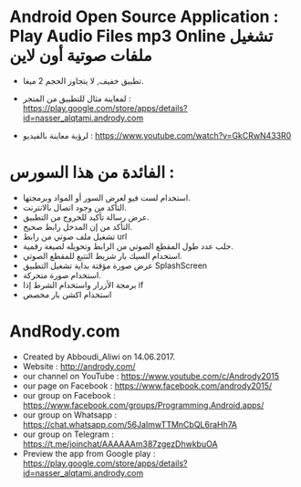 # Android Open Source Application : Play Audio Files mp3 Online تشغيل ملفات صوتية أون لاين
- تطبيق خفيف, لا يتجاوز الحجم 2 ميغا.

- لمعاينة مثال للتطبيق من المتجر : https://play.google.com/store/apps/details?id=nasser_alqtami.andrody.com
- لرؤية معاينة بالفيديو : https://www.youtube.com/watch?v=GkCRwN433R0

# الفائدة من هذا السورس :
- استخدام لست فيو لعرض السور أو المواد وبرمجتها.
- التأكد من وجود اتصال بالانترنت.
- عرض رسالة تأكيد للخروج من التطبيق.
- التأكد من إن المدخل رابط صحيح.
- تشغيل ملف صوتي من رابط url
- جلب عدد طول المقطع الصوتي من الرابط وتحويله لصيغة رقمية.
- استخدام السيك بار شريط التتبع للمقطع الصوتي.
- عرض صورة مؤقتة بداية تشغيل التطبيق SplashScreen
- استخدام صورة متحركة.
- برمجة الأزرار واستخدام الشرط إذا if
- استخدام اكشن بار مخصص

# AndRody.com
 * Created by Abboudi_Aliwi on 14.06.2017.
 * Website : http://andrody.com/
 * our channel on YouTube : https://www.youtube.com/c/Andrody2015
 * our page on Facebook : https://www.facebook.com/andrody2015/
 * our group on Facebook : https://www.facebook.com/groups/Programming.Android.apps/
 * our group on Whatsapp : https://chat.whatsapp.com/56JaImwTTMnCbQL6raHh7A
 * our group on Telegram : https://t.me/joinchat/AAAAAAm387zgezDhwkbuOA
 * Preview the app from Google play : https://play.google.com/store/apps/details?id=nasser_alqtami.andrody.com
